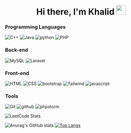 <h1 align="center">
  Hi there, I'm Khalid 
  <img src="https://github.com/blackcater/blackcater/raw/main/images/Hi.gif" height="32" />
</h1>

### Programming Languages
![C++](https://img.shields.io/badge/-C++-555555?&logo=c%2b%2b&labelColor=00599c&logoSize=auto)
![Java](https://img.shields.io/badge/-Java-555555?&logo=Java&logoSize=auto)
![python](https://img.shields.io/badge/-python-555555?&logo=python&labelColor=f7cc40&logoColor=346fa0&logoSize=auto)
![PHP](https://img.shields.io/badge/-PHP-555555?&logo=php&labelColor=4d588e&logoColor=white&logoSize=auto)

### Back-end 
![MySQL](https://img.shields.io/badge/-MySQL-555555?&logo=MySQL&labelColor=42759c&logoColor=white&logoSize=auto)
![Laravel](https://img.shields.io/badge/-Laravel-555555?&logo=Laravel&labelColor=f72c1f&logoColor=white&logoSize=auto)


### Front-end 
![HTML](https://img.shields.io/badge/-HTML-555555?&logo=html5&labelColor=dc4d26&logoColor=white&logoSize=auto)
![CSS](https://img.shields.io/badge/-CSS-555555?&logo=css3&labelColor=146eb0&logoColor=white&logoSize=auto)
![bootstrap](https://img.shields.io/badge/-Bootstrap-555555?&logo=bootstrap&labelColor=7010ef&logoColor=white&logoSize=auto)
![Tailwind](https://img.shields.io/badge/-Tailwind-555555?&logo=tailwindcss&labelColor=151c2c&logoColor=15b8c5&logoSize=auto)
![javascript](https://img.shields.io/badge/-javascript-555555?&logo=javascript&labelColor=000&logoColor=efd81d&logoSize=auto)


### Tools
![Git](https://img.shields.io/badge/-git-555555?&logo=git&labelColor=dc4d26&logoColor=white&logoSize=auto)
![github](https://img.shields.io/badge/-github-555555?&logo=github&labelColor=black&logoColor=white&logoSize=auto)
![phpstorm](https://img.shields.io/badge/-phpstorm-555555?&logo=phpstorm&labelColor=ad43e9&logoColor=000&logoSize=auto)


![LeetCode Stats](https://leetcard.jacoblin.cool/Khaled_Ghonem_2002?theme=dark&font=Noto%20Sans%20Telugu) 
<!-- ![](https://raw.githubusercontent.com/KhaledGhonem724/cf-stats/main/output/light_card.svg) -->


![Anurag's GitHub stats](https://github-readme-stats.vercel.app/api?username=KhaledGhonem724&theme=algolia&card_width=500&hide_title=true&show=prs_merged&show_icons=true&icon_color=27d4f1&ring_color=27d4f1)
[![Top Langs](https://github-readme-stats.vercel.app/api/top-langs/?username=KhaledGhonem724&theme=algolia&langs_count=8&layout=compact&card_width=200&title_color=27d4f1)](https://github.com/anuraghazra/github-readme-stats)
